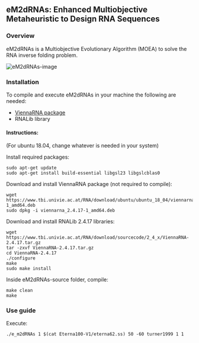## eM2dRNAs: Enhanced Multiobjective Metaheuristic to Design RNA Sequences
### Overview
eM2dRNAs is a Multiobjective Evolutionary Algorithm (MOEA) to solve the RNA inverse folding problem.

![eM2dRNAs-image](https://user-images.githubusercontent.com/118007536/201639695-5b13b959-b435-4cbc-b50a-ba12f1866006.png)

### Installation
To compile and execute eM2dRNAs in your machine the following are needed: 

* [ViennaRNA package](https://www.tbi.univie.ac.at/RNA/) 
* RNALib library

#### Instructions:

(For ubuntu 18.04, change whatever is needed in your system)

Install required packages:

```
sudo apt-get update
sudo apt-get install build-essential libgsl23 libgslcblas0
```
Download and install ViennaRNA package (not required to compile):

```
wget https://www.tbi.univie.ac.at/RNA/download/ubuntu/ubuntu_18_04/viennarna_2.4.17-1_amd64.deb
sudo dpkg -i viennarna_2.4.17-1_amd64.deb
```

Download and install RNALib 2.4.17 libraries:

```
wget https://www.tbi.univie.ac.at/RNA/download/sourcecode/2_4_x/ViennaRNA-2.4.17.tar.gz
tar -zxvf ViennaRNA-2.4.17.tar.gz
cd ViennaRNA-2.4.17
./configure
make
sudo make install
```

Inside eM2dRNAs-source folder, compile:

```
make clean
make
```

### Use guide

Execute:

```
./e_m2dRNAs 1 $(cat Eterna100-V1/eterna62.ss) 50 -60 turner1999 1 1
```
